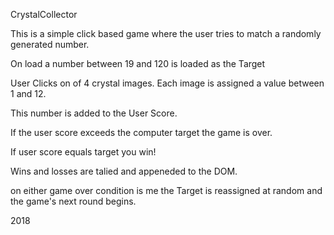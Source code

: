 CrystalCollector

This is a simple click based game where the user tries to match a randomly generated number.

On load a number between 19 and 120 is loaded as the Target

User Clicks on of 4 crystal images. Each image is assigned a value between 1 and 12.

This number is added to the User Score.

If the user score exceeds the computer target the game is over.

If user score equals target you win!

Wins and losses are talied and appeneded to the DOM. 

on either game over condition is me the Target is reassigned at random and the game's next round begins.

2018
